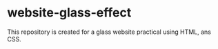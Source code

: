 # website-glass-effect
This repository is created for a glass website practical using HTML, ans CSS.
